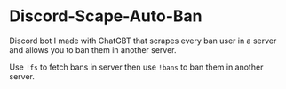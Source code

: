 # Discord-Scape-Auto-Ban
Discord bot I made with ChatGBT that scrapes every ban user in a server and allows you to ban them in another server.

Use `!fs` to fetch bans in server then use `!bans` to ban them in another server.
